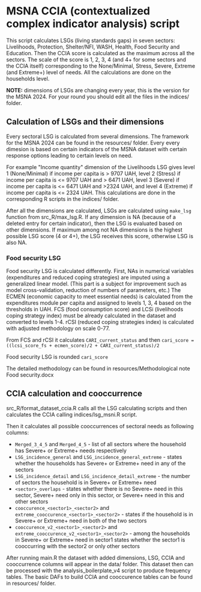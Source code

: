 # MSNA CCIA (contextualized complex indicator analysis) script

This script calculates LSGs (living standards gaps) in seven sectors: Livelihoods, Protection, Shelter/NFI, WASH, Health, Food Security and Education. Then the CCIA score is calculated as the maximum across all the sectors. The scale of the score is 1, 2, 3, 4 (and 4+ for some sectors and the CCIA itself) corresponding to the None/Minimal, Stress, Severe, Extreme (and Extreme+) level of needs. All the calculations are done on the households level.

**NOTE:** dimensions of LSGs are changing every year, this is the version for the MSNA 2024. For your round you should edit all the files in the indices/ folder.

## Calculation of LSGs and their dimensions

Every sectoral LSG is calculated from several dimensions. The framework for the MSNA 2024 can be found in the resources/ folder. Every every dimesion is based on certain indicators of the MSNA dataset with certain response options leading to certain levels on need.

For example "Income quantity" dimension of the Livelihoods LSG gives level 1 (None/Minimal) if income per capita is > 9707 UAH, level 2 (Stress) if income per capita is <= 9707 UAH and > 6471 UAH, level 3 (Severe) if income per capita is <= 6471 UAH and >2324 UAH, and level 4 (Extreme) if income per capita is <= 2324 UAH.
This calculations are done in the corresponding R scripts in the indices/ folder.

After all the dimensions are calculated, LSGs are calculated using ```make_lsg``` function from src_R/max_lsg.R. If any dimension is NA (because of a deleted entry for certain indicator), then the LSG is evaluated based on other dimensions. If maximum among not NA dimensions is the highest possible LSG score (4 or 4+), the LSG receives this score, otherwise LSG is also NA.

### Food security LSG

Food security LSG is calculated differently. First, NAs in numerical variables (expenditures and reduced coping strategies) are imputed using a generalized linear model. (This part is a subject for improvement such as model cross-validation, reduction of numbers of parameters, etc.) The ECMEN (economic capacity to meet essential needs) is calculated from the expenditures module per capita and assigned to levels 1, 3, 4 based on the thresholds in UAH. FCS (food consumption score) and LCSi (livelihoods coping strategy index) must be already calculated in the dataset and converted to levels 1-4. rCSI (reduced coping strategies index) is calculated with adjusted methodology on scale 0-77.

From FCS and rCSI it calculates ```CARI_current_status``` and then ```cari_score = ((lcsi_score_fs + ecmen_score)/2 + CARI_current_status)/2```

Food security LSG is rounded ```cari_score```

The detailed methodology can be found in resources/Methodological note Food security.docx

## CCIA calculation and cooccurrence

src_R/format_dataset_ccia.R calls all the LSG calculating scripts and then calculates the CCIA calling indices/lsg_msni.R script.

Then it calculates all possible cooccurrences of sectoral needs as following columns:
- ```Merged_3_4_5``` and ```Merged_4_5``` - list of all sectors where the household has Severe+ or Extreme+ needs respectively
- ```LSG_incidence_general``` and ```LSG_incidence_general_extreme``` - states whether the households has Severe+ or Extreme+ need in any of the sectors
- ```LSG_incidence_detail``` and ```LSG_incidence_detail_extreme``` - the number of sectors the household is in Severe+ or Extreme+ need
- ```<sector>_overlaps``` - states whether there is no Severe+ need in this sector, Severe+ need only in this sector, or Severe+ need in this and other sectors
- ```cooccurence_<sector1>_<sector2>``` and ```extreme_cooccurence_<sector1>_<sector2>``` - states if the household is in Severe+ or Extreme+ need in both of the two sectors
- ```cooccurence_v2_<sector1>_<sector2>``` and ```extreme_cooccurence_v2_<sector1>_<sector2>``` - among the households in Severe+ or Extreme+ need in sector1 states whether the sector1 is cooccurring with the sector2 or only other sectors

After running main.R the dataset with added dimensions, LSG, CCIA and cooccurrence columns will appear in the data/ folder. This dataset then can be processed with the analysis_boilerplate_v4 script to produce frequency tables. The basic DAFs to build CCIA and cooccurence tables can be found in resources/ folder.
